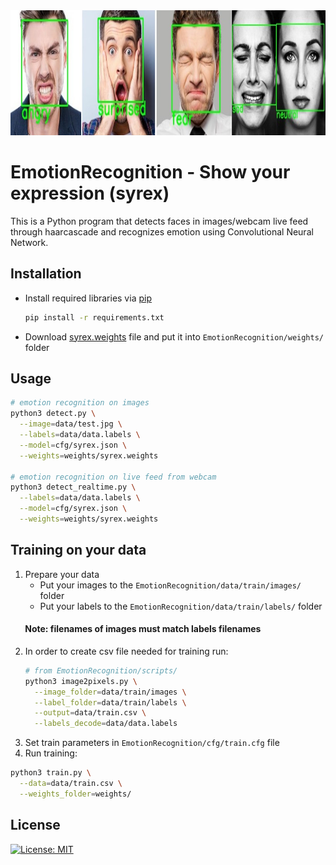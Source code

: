 <img alt="sample" height="200px" src="https://github.com/logisticAKB/EmotionRecognition/blob/master/data/example.jpg" />

# EmotionRecognition - Show your expression (syrex)

This is a Python program that detects faces in images/webcam live feed through haarcascade and recognizes emotion using Convolutional Neural Network.

## Installation

- Install required libraries via [pip](https://pip.pypa.io/en/stable/)
  ```bash
  pip install -r requirements.txt
  ```
- Download [syrex.weights](https://drive.google.com/file/d/1WUncPDIa1CDv0dHck1rv4a-mCPWYnWf1/view?usp=sharing) file and put it into ```EmotionRecognition/weights/``` folder

## Usage

```bash
# emotion recognition on images
python3 detect.py \
  --image=data/test.jpg \
  --labels=data/data.labels \
  --model=cfg/syrex.json \
  --weights=weights/syrex.weights 
  
# emotion recognition on live feed from webcam
python3 detect_realtime.py \
  --labels=data/data.labels \
  --model=cfg/syrex.json \
  --weights=weights/syrex.weights
```

## Training on your data

1. Prepare your data
    - Put your images to the ```EmotionRecognition/data/train/images/``` folder
    - Put your labels to the ```EmotionRecognition/data/train/labels/``` folder
#### &nbsp;&nbsp;&nbsp;&nbsp;&nbsp;&nbsp; Note: filenames of images must match labels filenames
2. In order to create csv file needed for training run:
    ```bash
    # from EmotionRecognition/scripts/
    python3 image2pixels.py \
      --image_folder=data/train/images \
      --label_folder=data/train/labels \
      --output=data/train.csv \
      --labels_decode=data/data.labels
    ```
3. Set train parameters in ```EmotionRecognition/cfg/train.cfg``` file
4. Run training:
```bash
python3 train.py \
  --data=data/train.csv \
  --weights_folder=weights/
```

## License
[![License: MIT](https://img.shields.io/badge/License-MIT-green.svg)](https://opensource.org/licenses/MIT)
